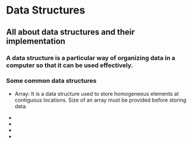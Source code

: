 # Data Structures

## All about data structures and their implementation

### A data structure is a particular way of organizing data in a computer so that it can be used effectively.

### Some common data structures

* Array: It is a data structure used to store homogeneous elements at contiguous locations. Size of an array must be provided before storing data.

*

*

*

*
